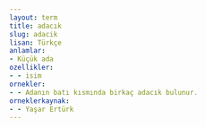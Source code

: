```yaml
---
layout: term
title: adacık
slug: adacik
lisan: Türkçe
anlamlar:
- Küçük ada
ozellikler:
- - isim
ornekler:
- - Adanın batı kısmında birkaç adacık bulunur.
orneklerkaynak:
- - Yaşar Ertürk
---
```

